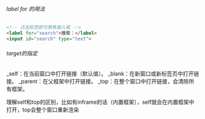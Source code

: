 ###### label for 的用法
```html
<!-- 点击标签即可聚焦输入框 -->
<label for="search">搜索：</label>
<input id="search" type="text">
```

###### target的指定
\_self：在当前窗口中打开链接（默认值）。
\_blank：在新窗口或新标签页中打开链接。
\_parent：在父框架中打开链接。
\_top：在整个窗口中打开链接，会清除所有框架。

理解self和top的区别，比如有inframe的话（内置框架），self就会在内置框架中打开，top会整个窗口重新渲染